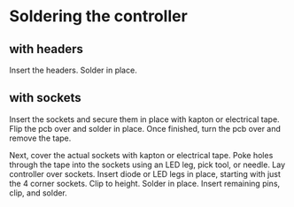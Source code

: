 # Soldering the controller

## with headers

Insert the headers. Solder in place.

## with sockets

Insert the sockets and secure them in place with kapton or electrical tape. Flip the pcb over and solder in place. Once finished, turn the pcb over and remove the tape.

Next, cover the actual sockets with kapton or electrical tape. Poke holes through the tape into the sockets using an LED leg, pick tool, or needle. Lay controller over sockets. Insert diode or LED legs in place, starting with just the 4 corner sockets. Clip to height. Solder in place. Insert remaining pins, clip, and solder.
